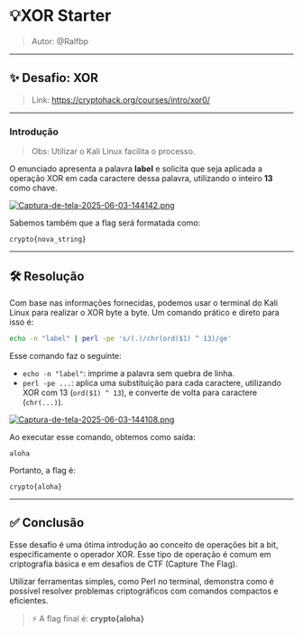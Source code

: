 # 💡XOR Starter

> Autor: @Ralfbp

---

## ✨ Desafio: XOR

> Link: https://cryptohack.org/courses/intro/xor0/

------
### Introdução

> Obs: Utilizar o Kali Linux facilita o processo.

O enunciado apresenta a palavra **label** e solicita que seja aplicada a operação XOR em cada caractere dessa palavra, utilizando o inteiro **13** como chave.

[![Captura-de-tela-2025-06-03-144142.png](https://i.postimg.cc/0N3zstfg/Captura-de-tela-2025-06-03-144142.png)](https://postimg.cc/ns4FKGgT)

Sabemos também que a flag será formatada como:

```
crypto{nova_string}
```

---

## 🛠️ Resolução

Com base nas informações fornecidas, podemos usar o terminal do Kali Linux para realizar o XOR byte a byte. Um comando prático e direto para isso é:

```bash
echo -n "label" | perl -pe 's/(.)/chr(ord($1) ^ 13)/ge'
```

Esse comando faz o seguinte:

* `echo -n "label"`: imprime a palavra sem quebra de linha.
* `perl -pe ...`: aplica uma substituição para cada caractere, utilizando XOR com 13 (`ord($1) ^ 13`), e converte de volta para caractere (`chr(...)`).

[![Captura-de-tela-2025-06-03-144108.png](https://i.postimg.cc/Mp4gwRhM/Captura-de-tela-2025-06-03-144108.png)](https://postimg.cc/Hrw64JWd)

Ao executar esse comando, obtemos como saída:

```
aloha
```

Portanto, a flag é:

```
crypto{aloha}
```

---

## ✅ Conclusão

Esse desafio é uma ótima introdução ao conceito de operações bit a bit, especificamente o operador XOR. Esse tipo de operação é comum em criptografia básica e em desafios de CTF (Capture The Flag).

Utilizar ferramentas simples, como Perl no terminal, demonstra como é possível resolver problemas criptográficos com comandos compactos e eficientes.

> ⚡ A flag final é: **crypto{aloha}**